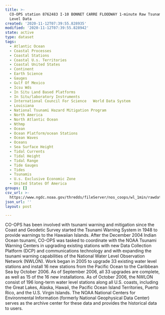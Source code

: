 ```yaml
---
title: >-
  CO-OPS station 8762483 I-10 BONNET CARRE FLOODWAY 1-minute Raw Tsunami Water
  Level Data
created: '2020-11-12T07:39:55.828935'
modified: '2020-11-12T07:39:55.828942'
state: active
type: dataset
tags:
  - Atlantic Ocean
  - Coastal Processes
  - Coastal Stations
  - Coastal U.s. Territories
  - Coastal United States
  - Continent
  - Earth Science
  - Gauges
  - Gulf Of Mexico
  - Icsu Wds
  - In Situ Land Based Platforms
  - In Situ/laboratory Instruments
  - International Council For Science   World Data System
  - Louisiana
  - National Tsunami Hazard Mitigation Program
  - North America
  - North Atlantic Ocean
  - Nthmp
  - Ocean
  - Ocean Platform/ocean Stations
  - Ocean Waves
  - Oceans
  - Sea Surface Height
  - Tidal Currents
  - Tidal Height
  - Tidal Range
  - Tide Gauges
  - Tides
  - Tsunamis
  - U.s. Exclusive Economic Zone
  - United States Of America
groups: []
csv_url: >-
  https://www.ngdc.noaa.gov/thredds/fileServer/nos_coops/wl_1min/rawdata/8762483/8762483_20150101to20151231.csv.gz
json_url: ''
layout: post

---
```

CO-OPS has been involved with tsunami warning and mitigation since the Coast and Geodetic Survey started the Tsunami Warning System in 1948 to provide warnings to the Hawaiian Islands. After the December 2004 Indian Ocean tsunami, CO-OPS was tasked to coordinate with the NOAA Tsunami Warning Centers in upgrading existing stations with new Data Collection Platform (DCP) and communications technology and with expanding the tsunami warning capabilities of the National Water Level Observation Network (NWLON). Work began in 2005 to upgrade 33 existing water level stations and install 16 new stations from the Pacific Ocean to the Caribbean Sea by October 2006. As of September 2006, all 33 upgrades are complete, as well as 15 of the 16 new installations. As of October 2006, the NWLON consist of 196 long-term water level stations along all U.S. coasts, including the Great Lakes, Alaska, Hawaii, the Pacific Ocean Island Territories, Puerto Rico, and the U.S. Virgin Islands. The NOAA National Centers for Environmental Information (formerly National Geophysical Data Center) serves as the archive center for these data and provides the historical data to users.
